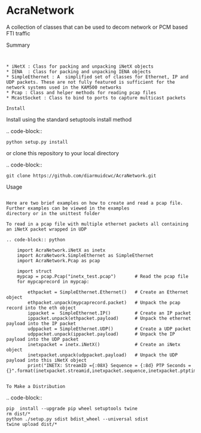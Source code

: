 AcraNetwork 
===========

A collection of classes that can be used to decom network or PCM based FTI traffic


Summary
~~~~~~~


* iNetX : Class for packing and unpacking iNetX objects
* IENA  : Class for packing and unpacking IENA objects
* SimpleEthernet : A  simplified set of classes for Ethernet, IP and UDP packets. These are not fully featured is sufficient for the network systems used in the KAM500 networks
* Pcap : Class and helper methods for reading pcap files
* McastSocket : Class to bind to ports to capture multicast packets

Install
~~~~~~~

Install using the standard setuptools install method

.. code-block::

	python setup.py install


or clone this repository to your local directory

.. code-block::

	git clone https://github.com/diarmuidcwc/AcraNetwork.git


Usage
~~~~~

Here are two brief examples on how to create and read a pcap file. Further examples can be viewed in the examples
directory or in the unittest folder

To read in a pcap file with multiple ethernet packets all containing an iNetX packet wrapped in UDP

.. code-block:: python

	import AcraNetwork.iNetX as inetx
	import AcraNetwork.SimpleEthernet as SimpleEthernet
	import AcraNetwork.Pcap as pcap

	import struct
	mypcap = pcap.Pcap("inetx_test.pcap")       # Read the pcap file
	for mypcaprecord in mypcap:

		ethpacket = SimpleEthernet.Ethernet()   # Create an Ethernet object
		ethpacket.unpack(mypcaprecord.packet)   # Unpack the pcap record into the eth object
		ippacket =  SimpleEthernet.IP()         # Create an IP packet
		ippacket.unpack(ethpacket.payload)      # Unpack the ethernet payload into the IP packet
		udppacket = SimpleEthernet.UDP()        # Create a UDP packet
		udppacket.unpack(ippacket.payload)      # Unpack the IP payload into the UDP packet
		inetxpacket = inetx.iNetX()             # Create an iNetx object
		inetxpacket.unpack(udppacket.payload)   # Unpack the UDP payload into this iNetX object
		print("INETX: StreamID ={:08X} Sequence = {:8d} PTP Seconds = {}".format(inetxpacket.streamid,inetxpacket.sequence,inetxpacket.ptptimeseconds))


To Make a Distribution
~~~~~~~~~~~~~~~~~~~~~~

.. code-block::

	pip  install --upgrade pip wheel setuptools twine
	rm dist/*
	python ./setup.py sdist bdist_wheel --universal sdist
	twine upload dist/*
